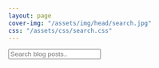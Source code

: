 ```yaml
---
layout: page
cover-img: "/assets/img/head/search.jpg"
css: "/assets/css/search.css"
---
```


<!-- HTML elements for search -->
<input type="text" id="search-input" placeholder="Search blog posts..">
<ul id="results-container"></ul>

<!-- script pointing to jekyll-search.js -->
<script src="{{ site.baseurl }}/assets/js/simple-jekyll-search.min.js"></script>

<script>
SimpleJekyllSearch({
  searchInput: document.getElementById('search-input'),
  resultsContainer: document.getElementById('results-container'),
  json: '/search.json',
  searchResultTemplate: '<li><a href="{{ site.url }}{url}">{title}</a></br>{info}</br>{preview}</br></br></li>',
  noResultsText: 'Sorry no search result',
  limit: 10,
  fuzzy: false
})
</script>

